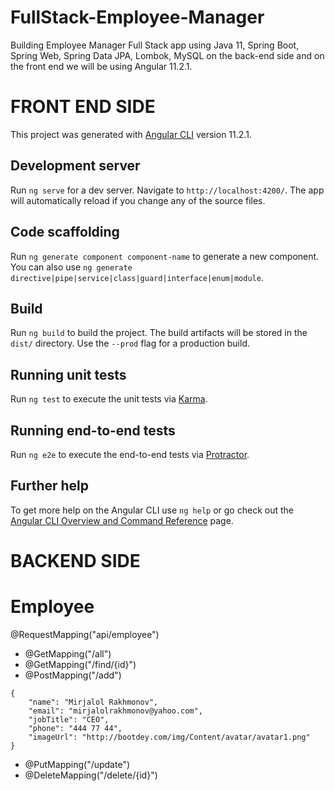 # FullStack-Employee-Manager
Building Employee Manager Full Stack app using Java 11, Spring Boot, Spring Web, Spring Data JPA, Lombok, MySQL on the back-end side and on the front end we will be using Angular 11.2.1.
# FRONT END SIDE

This project was generated with [Angular CLI](https://github.com/angular/angular-cli) version 11.2.1.

## Development server

Run `ng serve` for a dev server. Navigate to `http://localhost:4200/`. The app will automatically reload if you change any of the source files.

## Code scaffolding

Run `ng generate component component-name` to generate a new component. You can also use `ng generate directive|pipe|service|class|guard|interface|enum|module`.

## Build

Run `ng build` to build the project. The build artifacts will be stored in the `dist/` directory. Use the `--prod` flag for a production build.

## Running unit tests

Run `ng test` to execute the unit tests via [Karma](https://karma-runner.github.io).

## Running end-to-end tests

Run `ng e2e` to execute the end-to-end tests via [Protractor](http://www.protractortest.org/).

## Further help

To get more help on the Angular CLI use `ng help` or go check out the [Angular CLI Overview and Command Reference](https://angular.io/cli) page.

# BACKEND SIDE

# Employee

@RequestMapping("api/employee")
* @GetMapping("/all")
* @GetMapping("/find/{id}")
* @PostMapping("/add")
```
{
    "name": "Mirjalol Rakhmonov",
    "email": "mirjalolrakhmonov@yahoo.com",
    "jobTitle": "CEO",
    "phone": "444 77 44",
    "imageUrl": "http://bootdey.com/img/Content/avatar/avatar1.png"
}
```
* @PutMapping("/update")
* @DeleteMapping("/delete/{id}")
